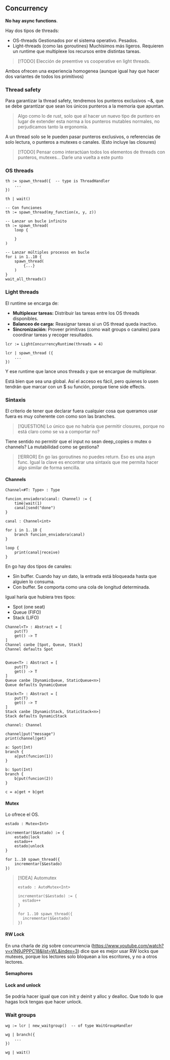 ## Concurrency

**No hay async functions**.

Hay dos tipos de threads:

- OS-threads
	Gestionados por el sistema operativo.
	Pesados.
- Light-threads
	(como las goroutines)
	Muchísimos más ligeros.
	Requieren un runtime que multiplexe los recursos entre distintas tareas.

> [!TODO]
> Elección de preemtive vs cooperative en light threads.

Ambos ofrecen una experiencia homogenea (aunque igual hay que hacer dos variantes de todos los primitivos)


### Thread safety

Para garantizar la thread safety, tendremos los punteros exclusivos ~&, que se debe garantizar que sean los únicos punteros a la memoria que apuntan.

> Algo como lo de rust, solo que al hacer un nuevo tipo de puntero en lugar de extender esta norma a los punteros mutables normales, no perjudicamos tanto la ergonomía.

A un thread solo se le pueden pasar punteros exclusivos, o referencias de solo lectura, o punteros a mutexes o canales.
(Esto incluye las closures)

> [!TODO]
> Pensar como interactúan todos los elementos de threads con punteros, mutexes...
> Darle una vuelta a este punto


### OS threads

```
th := spawn_thread({  -- type is ThreadHandler
	...
})

th | wait()

-- Con funciones
th := spawn_thread(my_function(x, y, z))

-- Lanzar un bucle infinito
th := spawn_thread(
	loop {

	}
)

-- Lanzar múltiples procesos en bucle
for i in 1..10 {
	spawn_thread(
		{...}
	)
}
wait_all_threads()
```


### Light threads

El runtime se encarga de:
- **Multiplexar tareas:** Distribuir las tareas entre los OS threads disponibles.
- **Balanceo de carga:** Reasignar tareas si un OS thread queda inactivo.
- **Sincronización:** Proveer primitivas (como wait groups o canales) para coordinar tareas y recoger resultados.

```
lcr := LightConcurrencyRuntime(threads = 4)

lcr | spawn_thread ({
	...
})
```
 Y ese runtime que lance unos threads y que se encargue de multiplexar.
 
 Está bien que sea una global. Así el acceso es fácil, pero quienes lo usen tendrán que marcar con un $ su función, porque tiene side effects.

### Sintaxis

El criterio de tener que declarar fuera cualquier cosa que queramos usar fuera es muy coherente con como son las branches.

>[!QUESTION]
>Lo único que no habría que permitir closures, porque no está claro como se va a comportar no?

Tiene sentido no permitir que el input no sean deep_copies o mutex o channels? La mutabilidad como se gestiona?

>[!ERROR]
>En go las goroutines no puedes return. Eso es una asyn func.
>Igual la clave es encontrar una sintaxis que me permita hacer algo similar de forma sencilla.


#### Channels

```
Channel<#T: Type> : Type
```

```
funcion_enviadora(canal: Channel) := {
	time|wait(1)
	canal|send("done")
}

canal : Channel<int>

for i in 1..10 {
	branch funcion_enviadora(canal)
}

loop {
	print(canal|receive)
}
```

En go hay dos tipos de canales:
- Sin buffer. Cuando hay un dato, la entrada está bloqueada hasta que alguien lo consuma.
- Con buffer. Se comporta como una cola de longitud determinada.

Igual haría que hubiera tres tipos:
- Spot (one seat)
- Queue (FIFO)
- Stack (LIFO)

```
Channel<T> : Abstract = [
    put(T)
    get() -> T
]
Channel canbe [Spot, Queue, Stack]
Channel defaults Spot


Queue<T> : Abstract = [
	put(T)
	get() -> T
]
Queue canbe [DynamicQueue, StaticQueue<n>]
Queue defaults DynamicQueue

Stack<T> : Abstract = [
	put(T)
	get() -> T
]
Stack canbe [DynamicStack, StaticStack<n>]
Stack defaults DynamicStack

```

```
channel: Channel

channel|put("message")
print(channel|get)
```

```
a: Spot(Int)
branch {
	a|put(funcion(1))
}

b: Spot(Int)
branch {
	b|put(funcion(2))
}

c = a|get + b|get
```

#### Mutex

Lo ofrece el OS.

```
estado : Mutex<Int>

incrementar($&estado) := {
	estado|lock
	estado++
	estado|unlock
}

for 1..10 spawn_thread({
	incrementar($&estado)
})
```

> [!IDEA] Automutex
> ```
> estado : AutoMutex<Int>
> 
> incrementar($&estado) := {
> 	estado++
> }
> 
> for 1..10 spawn_thread({
> 	incrementar($&estado)
> })
> ```

#### RW Lock

En una charla de zig sobre concurrencia (https://www.youtube.com/watch?v=x1N9JPPPC18&list=WL&index=3) dice que es mejor usar RW locks que mutexes, porque los lectores solo bloquean a los escritores, y no a otros lectores.


#### Semaphores


#### Lock and unlock

Se podría hacer igual que con init y deinit y alloc y dealloc. Que todo lo que hagas lock tengas que hacer unlock.


### Wait groups

```
wg := lcr | new_waitgroup()  -- of type WaitGroupHandler

wg | branch({
	...
})

wg | wait()
```

